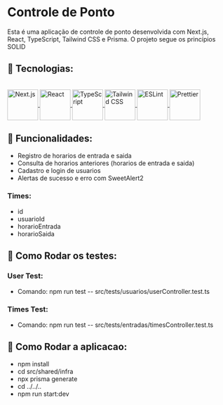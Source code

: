 <h1>Controle de Ponto</h1>

<p>Esta é uma aplicação de controle de ponto desenvolvida com Next.js, React, TypeScript, Tailwind CSS e Prisma. O projeto segue os princípios SOLID</p>

<h2>🚀 Tecnologias: </h2>

 <div style="display: inline_block"><br>
    <a href="https://nextjs.org/" target="_BLANK">
        <img align="center" alt="Next.js" height="70" width="70" src="https://i.imgur.com/UIp79so.png">
    </a> 
    <a href="https://reactjs.org/" target="_BLANK">
        <img align="center" alt="React" height="70" width="70" src="https://i.imgur.com/UIp79so.png">
    </a> 
    <a href="https://www.typescriptlang.org/" target="_BLANK">
        <img align="center" alt="TypeScript" height="70" width="70" src="https://i.imgur.com/UIp79so.png">
    </a> 
    <a href="https://tailwindcss.com/" target="_BLANK">
        <img align="center" alt="Tailwind CSS" height="70" width="70" src="https://i.imgur.com/UIp79so.png">
    </a>
    <a href="https://eslint.org/" target="_BLANK">
        <img align="center" alt="ESLint" height="70" width="70" src="https://i.imgur.com/UIp79so.png">
    </a>
    <a href="https://prettier.io/" target="_BLANK">
        <img align="center" alt="Prettier" height="70" width="70" src="https://i.imgur.com/UIp79so.png">
    </a>
</div>

<h2>🚀 Funcionalidades: </h2>
<ul>
 <li>
  Registro de horarios de entrada e saida
 </li>
 <li>
  Consulta de horarios anteriores (horarios de entrada e saida) 
 </li>
 <li>
  Cadastro e login de usuarios
 </li>
 <li>
  Alertas de sucesso e erro com SweetAlert2
 </li>
</ul>
    
<h3>Times: </h3>
<ul>
 <li>
  id
 </li>
 <li>
  usuarioId
 </li>
 <li>
  horarioEntrada
 </li>
 <li>
  horarioSaida
 </li>
</ul>

<h2>🚀 Como Rodar os testes: </h2>
<h3>User Test: </h3>
<ul>
 <li>
  Comando: npm run test -- src/tests/usuarios/userController.test.ts
 </li>
</ul>

<h3>Times Test: </h3>
<ul>
 <li>
  Comando: npm run test -- src/tests/entradas/timesController.test.ts
 </li>
</ul>

<h2>🚀 Como Rodar a aplicacao: </h2>
<ul>
 <li>
  npm install
 </li>
 <li>
  cd src/shared/infra
 </li>
 <li>
  npx prisma generate
 </li>
 <li>
  cd ../../..
 </li>
 <li>
  npm run start:dev
 </li>
</ul>
